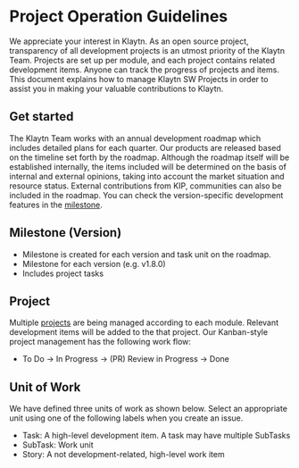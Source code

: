 # Project Operation Guidelines

We appreciate your interest in Klaytn. As an open source project, transparency of all development projects is an utmost priority of the Klaytn Team.
Projects are set up per module, and each project contains related development items. Anyone can track the progress of projects and items.
This document explains how to manage Klaytn SW Projects in order to assist you in making your valuable contributions to Klaytn.

## Get started
The Klaytn Team works with an annual development roadmap which includes detailed plans for each quarter. Our products are released based on the timeline set forth by the roadmap. Although the roadmap itself will be established internally, the items included will be determined on the basis of internal and external opinions, taking into account the market situation and resource status. External contributions from KIP, communities can also be included in the roadmap. You can check the version-specific development features in the [milestone](https://github.com/klaytn/klaytn/milestones).

## Milestone (Version)
- Milestone is created for each version and task unit on the roadmap.
- Milestone for each version (e.g. v1.8.0)
- Includes project tasks

## Project
Multiple [projects](https://github.com/klaytn/klaytn/projects) are being managed according to each module. Relevant development items will be added to the that project. 
Our Kanban-style project management has the following work flow:
- To Do → In Progress → (PR) Review in Progress → Done

## Unit of Work
We have defined three units of work as shown below. Select an appropriate unit using one of the following labels when you create an issue.
- Task: A high-level development item. A task may have multiple SubTasks
- SubTask: Work unit
- Story: A not development-related, high-level work item

